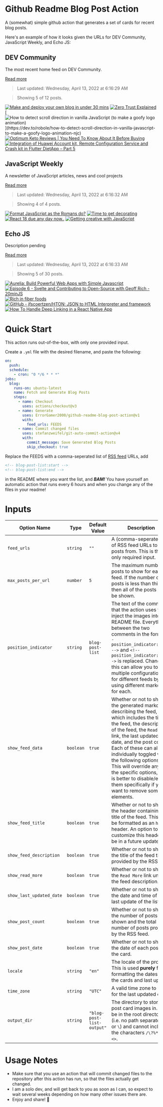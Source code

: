 # Github Readme Blog Post Action

A (somewhat) simple github action that generates a set of cards for recent blog posts.

Here's an example of how it looks given the URLs for DEV Community, JavaScript Weekly, and Echo JS:

<!-- post-list:start -->
## DEV Community

The most recent home feed on DEV Community.

[Read more](https://dev.to)
> Last updated: Wednesday, April 13, 2022 at 6:16:29 AM

> Showing 5 of 12 posts.

[![Make and deploy your own blog in under 30 mins](https://raw.githubusercontent.com/ErrorGamer2000/github-readme-blog-post-action/main/generated_files/DEV_Community/Make_and_deploy_your_own_blog_in_under_30_mins.svg)](https://dev.to/nexxeln/make-and-deploy-your-own-blog-in-under-30-mins-448p)
[![Zero Trust Explained](https://raw.githubusercontent.com/ErrorGamer2000/github-readme-blog-post-action/main/generated_files/DEV_Community/Zero_Trust_Explained.svg)](https://dev.to/sturdy5/zero-trust-explained-2mj4)
[![How to detect scroll direction in vanilla JavaScript (to make a goofy logo animation)](https://raw.githubusercontent.com/ErrorGamer2000/github-readme-blog-post-action/main/generated_files/DEV_Community/How_to_detect_scroll_direction_in_vanilla_JavaScript_(to_make_a_goofy_logo_animation).svg)](https://dev.to/robole/how-to-detect-scroll-direction-in-vanilla-javascript-to-make-a-goofy-logo-animation-njc)
[![Optimum Keto Reviews | You Need To Know About It Before Buying](https://raw.githubusercontent.com/ErrorGamer2000/github-readme-blog-post-action/main/generated_files/DEV_Community/Optimum_Keto_Reviews___You_Need_To_Know_About_It_Before_Buying.svg)](https://dev.to/optimumketobenefits/optimum-keto-reviews-you-need-to-know-about-it-before-buying-2g29)
[![Integration of Huawei Account kit, Remote Configuration Service and Crash kit in Flutter DietApp – Part 5](https://raw.githubusercontent.com/ErrorGamer2000/github-readme-blog-post-action/main/generated_files/DEV_Community/Integration_of_Huawei_Account_kit__Remote_Configuration_Service_and_Crash_kit_in_Flutter_DietApp_–_Part_5.svg)](https://dev.to/hmscommunity/integration-of-huawei-account-kit-remote-configuration-service-and-crash-kit-in-flutter-dietapp-part-5-3392)


## JavaScript Weekly

A newsletter of JavaScript articles, news and cool projects

[Read more](https://javascriptweekly.com/)
> Last updated: Wednesday, April 13, 2022 at 6:16:32 AM

> Showing 4 of 4 posts.

[![Format JavaScript as the Romans do?](https://raw.githubusercontent.com/ErrorGamer2000/github-readme-blog-post-action/main/generated_files/JavaScript_Weekly/Format_JavaScript_as_the_Romans_do_.svg)](https://javascriptweekly.com/issues/584)
[![Time to get decorating](https://raw.githubusercontent.com/ErrorGamer2000/github-readme-blog-post-action/main/generated_files/JavaScript_Weekly/Time_to_get_decorating.svg)](https://javascriptweekly.com/issues/583)
[![React 18 due any day now..](https://raw.githubusercontent.com/ErrorGamer2000/github-readme-blog-post-action/main/generated_files/JavaScript_Weekly/React_18_due_any_day_now...svg)](https://javascriptweekly.com/issues/582)
[![Getting creative with JavaScript](https://raw.githubusercontent.com/ErrorGamer2000/github-readme-blog-post-action/main/generated_files/JavaScript_Weekly/Getting_creative_with_JavaScript.svg)](https://javascriptweekly.com/issues/581)


## Echo JS

Description pending

[Read more](
http://www.echojs.com
)
> Last updated: Wednesday, April 13, 2022 at 6:16:33 AM

> Showing 5 of 30 posts.

[![Aurelia: Build Powerful Web Apps with Simple Javascript](https://raw.githubusercontent.com/ErrorGamer2000/github-readme-blog-post-action/main/generated_files/_Echo_JS_/Aurelia__Build_Powerful_Web_Apps_with_Simple_Javascript.svg)](https://blog.openreplay.com/aurelia-build-powerful-web-apps-with-simple-javascript)
[![Episode 6 - Svelte and Contributing to Open-Source with Geoff Rich - 20minJS](https://raw.githubusercontent.com/ErrorGamer2000/github-readme-blog-post-action/main/generated_files/_Echo_JS_/Episode_6_-_Svelte_and_Contributing_to_Open-Source_with_Geoff_Rich_-_20minJS.svg)](https://podcast.20minjs.com/1952066/10417700-episode-6-svelte-and-contributing-to-open-source-with-geoff-rich)
[![
Rich in fiber foods
](https://raw.githubusercontent.com/ErrorGamer2000/github-readme-blog-post-action/main/generated_files/_Echo_JS_/_Rich_in_fiber_foods_.svg)](
https://www.webhealthmantra.com/high-fiber-foods/
)
[![GitHub - jfscoertzen/HTON: JSON to HTML Interpreter and framework](https://raw.githubusercontent.com/ErrorGamer2000/github-readme-blog-post-action/main/generated_files/_Echo_JS_/GitHub_-_jfscoertzen_HTON__JSON_to_HTML_Interpreter_and_framework.svg)](https://github.com/jfscoertzen/HTON)
[![How To Handle Deep Linking in a React Native App](https://raw.githubusercontent.com/ErrorGamer2000/github-readme-blog-post-action/main/generated_files/_Echo_JS_/How_To_Handle_Deep_Linking_in_a_React_Native_App.svg)](https://dev.to/jscrambler/how-to-handle-deep-linking-in-a-react-native-app-o5d)


<!-- post-list:end -->

# Quick Start

This action runs out-of-the-box, with only one provided input.

Create a `.yml` file with the desired filename, and paste the following:

```yml
on:
  push:
  schedule:
    - cron: "0 */6 * * *"
jobs:
  blog:
    runs-on: ubuntu-latest
    name: Fetch and Generate Blog Posts
    steps:
      - name: Checkout
        uses: actions/checkout@v3
      - name: Generate
        uses: ErrorGamer2000/github-readme-blog-post-action@v1
        with:
          feed_urls: FEEDS
      - name: Commit changed files
        uses: stefanzweifel/git-auto-commit-action@v4
        with:
          commit_message: Save Generated Blog Posts
          skip_checkout: true
```

Replace the FEEDS with a comma-seperated list of [RSS feed](https://rss.com/blog/how-do-rss-feeds-work/) URLs, add

```md
<!-- blog-post-list:start -->
<!-- blog-post-list:end -->
```

in the README where you want the list, and **_BAM!_** You have yourself an automatic action that runs every 6 hours and when you change any of the files in your readme!

# Inputs

<table>
  <thead>
    <tr>
      <th>Option Name</th>
      <th>Type</th>
      <th>Default Value</th>
      <th>Description</th>
    </tr>
  </thead>
  <tbody>
    <tr>
      <td><code>feed_urls</code></td>
      <td><code>string</code></td>
      <td><code>""</code></td>
      <td>A (comma-seperated) list of RSS feed URLs to load posts from. This is the only required input.</td>
    </tr>
    <tr>
      <td><code>max_posts_per_url</code></td>
      <td><code>number</code></td>
      <td><code>5</code></td>
      <td>The maximum number of posts to show for each feed. If the number of posts is less than this, then all of the posts will be shown.</td>
    </tr>
    <tr>
      <td><code>position_indicator</code></td>
      <td><code>string</code></td>
      <td><code>blog-post-list</code></td>
      <td>The text of the comments that the action uses to inject the images into the README file. Everything between the two comments in the form <code>&lt;!-- position_indicator:start --&gt;</code> and <code>&lt;!-- position_indicator:end --&gt;</code> is replaced. Changing this can allow you to use multiple configurations for different feeds by using different markers for each.</td>
    </tr>
    <tr>
      <td><code>show_feed_data</code></td>
      <td><code>boolean</code></td>
      <td><code>true</code></td>
      <td>Whether or not to show the generated markdown describing the feed, which includes the title of the feed, the description of the feed, the <code>Read More</code> link, the last updated date, and the post count. Each of these can also be individually toggled with the following options. This will override any of the specific options, so it is better to disable/enable them specifically if you want to remove some elements.</td>
    </tr>
    <tr>
      <td><code>show_feed_title</code></td>
      <td><code>boolean</code></td>
      <td><code>true</code></td>
      <td>Whether or not to show the header containing the title of the feed. This will be formatted as an <code>h2</code> header. An option to customize this header will be in a future update.</td>
    </tr>
    <tr>
      <td><code>show_feed_description</code></td>
      <td><code>boolean</code></td>
      <td><code>true</code></td>
      <td>Whether or not to show the title of the feed that is provided by the RSS feed.</td>
    </tr>
    <tr>
      <td><code>show_read_more</code></td>
      <td><code>boolean</code></td>
      <td><code>true</code></td>
      <td>Whether or not to show the <code>Read More</code> link under the feed description.</td>
    </tr>
    <tr>
      <td><code>show_last_updated_date</code></td>
      <td><code>boolean</code></td>
      <td><code>true</code></td>
      <td>Whether or not to show the date and time of the last update of the list.</td>
    </tr>
    <tr>
      <td><code>show_post_count</code></td>
      <td><code>boolean</code></td>
      <td><code>true</code></td>
      <td>Whether or not to show the number of posts shown and the total number of posts provided by the RSS feed.</td>
    </tr>
    <tr>
      <td><code>show_post_date</code></td>
      <td><code>boolean</code></td>
      <td><code>true</code></td>
      <td>Whether or not to show the date of each post on the card.</td>
    </tr>
    <tr>
      <td><code>locale</code></td>
      <td><code>string</code></td>
      <td><code>"en"</code></td>
      <td>The locale of the project. This is used <strong>purely</strong> for formatting the dates of the cards and last update.</td>
    </tr>
    <tr>
      <td><code>time_zone</code></td>
      <td><code>string</code></td>
      <td><code>"UTC"</code></td>
      <td>A valid time zone to use for the last updated date.</td>
    </tr>
    <tr>
      <td><code>output_dir</code></td>
      <td><code>string</code></td>
      <td><code>"blog-post-list-output"</code></td>
      <td>The directory to store the post card images in. Must be in the root directory (i.e. no path separators <code>/</code> or <code>\</code>) and cannot include the characters <code>/\?%*:|"&lt;&gt;</code>.</td>
    </tr>
<!--
    <tr>
      <td><code></code></td>
      <td><cde></cde></td>
      <td><code></code></td>
      <td></td>
    </tr>
-->
  </tbody>
</table>

# Usage Notes

- Make sure that you use an action that will commit changed files to the repository after this action has run, so that the files actually get changed.
- I am a solo dev, and will get back to you as soon as I can, so expect to wait several weeks depending on how many other issues there are.
- Enjoy and share! 🤗
